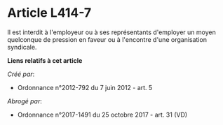 # Article L414-7

Il est interdit à l'employeur ou à ses représentants d'employer un moyen quelconque de pression en faveur ou à l'encontre
d'une organisation syndicale.

**Liens relatifs à cet article**

_Créé par_:

  - Ordonnance n°2012-792 du 7 juin 2012 - art. 5

_Abrogé par_:

  - Ordonnance n°2017-1491 du 25 octobre 2017 - art. 31 (VD)
